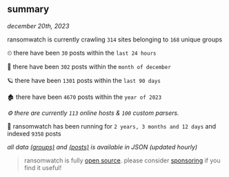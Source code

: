 
## summary
_december 20th, 2023_

ransomwatch is currently crawling `314` sites belonging to `168` unique groups

⏲ there have been `30` posts within the `last 24 hours`

🦈 there have been `302` posts within the `month of december`

🪐 there have been `1301` posts within the `last 90 days`

🏚 there have been `4670` posts within the `year of 2023`

_⚙️ there are currently `113` online hosts & `100` custom parsers._

🦕 ransomwatch has been running for `2 years, 3 months and 12 days` and indexed `9358` posts

_all data  [(groups)](http://ransomwhat.telemetry.ltd/groups) and [(posts)](http://ransomwhat.telemetry.ltd/posts) is available in JSON (updated hourly)_

> ransomwatch is fully [open source](https://github.com/joshhighet/ransomwatch#ransomwatch--). please consider [sponsoring](https://github.com/sponsors/joshhighet) if you find it useful!
